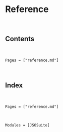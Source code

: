 # Reference

​

## Contents

​

```@contents
Pages = ["reference.md"]
```

​

## Index

​

```@index
Pages = ["reference.md"]
```

​

```@autodocs
Modules = [JSOSuite]
```

